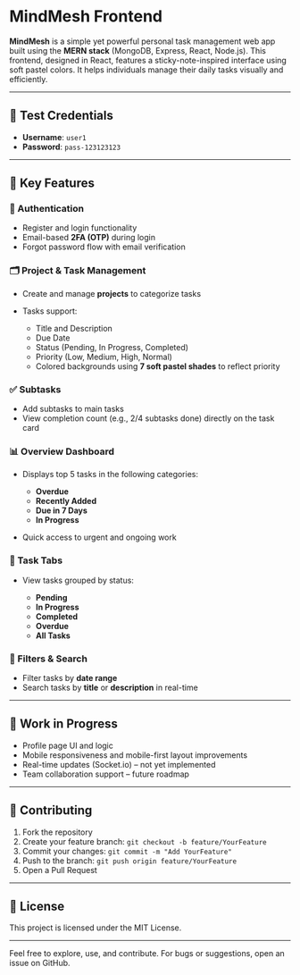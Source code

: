 # MindMesh Frontend

**MindMesh** is a simple yet powerful personal task management web app built using the **MERN stack** (MongoDB, Express, React, Node.js). This frontend, designed in React, features a sticky-note-inspired interface using soft pastel colors. It helps individuals manage their daily tasks visually and efficiently.

---

## 🔐 Test Credentials

* **Username**: `user1`
* **Password**: `pass-123123123`

---

## 📌 Key Features

### 🔑 Authentication

* Register and login functionality
* Email-based **2FA (OTP)** during login
* Forgot password flow with email verification

### 🗂 Project & Task Management

* Create and manage **projects** to categorize tasks
* Tasks support:

  * Title and Description
  * Due Date
  * Status (Pending, In Progress, Completed)
  * Priority (Low, Medium, High, Normal)
  * Colored backgrounds using **7 soft pastel shades** to reflect priority

### ✅ Subtasks

* Add subtasks to main tasks
* View completion count (e.g., 2/4 subtasks done) directly on the task card

### 📊 Overview Dashboard

* Displays top 5 tasks in the following categories:

  * **Overdue**
  * **Recently Added**
  * **Due in 7 Days**
  * **In Progress**
* Quick access to urgent and ongoing work

### 📁 Task Tabs

* View tasks grouped by status:

  * **Pending**
  * **In Progress**
  * **Completed**
  * **Overdue**
  * **All Tasks**

### 🔎 Filters & Search

* Filter tasks by **date range**
* Search tasks by **title** or **description** in real-time

---

## 🚧 Work in Progress

* Profile page UI and logic
* Mobile responsiveness and mobile-first layout improvements
* Real-time updates (Socket.io) – not yet implemented
* Team collaboration support – future roadmap

---

## 🤝 Contributing

1. Fork the repository
2. Create your feature branch: `git checkout -b feature/YourFeature`
3. Commit your changes: `git commit -m "Add YourFeature"`
4. Push to the branch: `git push origin feature/YourFeature`
5. Open a Pull Request

---

## 📝 License

This project is licensed under the MIT License.

---

Feel free to explore, use, and contribute. For bugs or suggestions, open an issue on GitHub.
